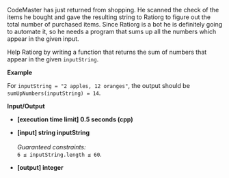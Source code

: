 CodeMaster has just returned from shopping. He scanned the check of the items he bought and gave the resulting string to Ratiorg to figure out the total number of purchased items. Since Ratiorg is a bot he is definitely going to automate it, so he needs a program that sums up all the numbers which appear in the given input.

Help Ratiorg by writing a function that returns the sum of numbers that appear in the given `inputString`.

__Example__

For `inputString = "2 apples, 12 oranges"`, the output should be  
`sumUpNumbers(inputString) = 14`.

__Input/Output__

+ __[execution time limit] 0.5 seconds (cpp)__
+ __[input] string inputString__<br/><br/>_Guaranteed constraints:_<br/>`6 ≤ inputString.length ≤ 60`.

+ __[output] integer__
